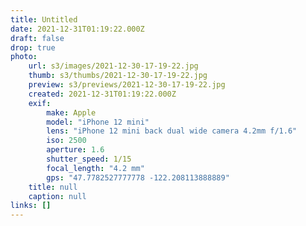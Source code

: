 ```yaml
---
title: Untitled
date: 2021-12-31T01:19:22.000Z
draft: false
drop: true
photo:
    url: s3/images/2021-12-30-17-19-22.jpg
    thumb: s3/thumbs/2021-12-30-17-19-22.jpg
    preview: s3/previews/2021-12-30-17-19-22.jpg
    created: 2021-12-31T01:19:22.000Z
    exif:
        make: Apple
        model: "iPhone 12 mini"
        lens: "iPhone 12 mini back dual wide camera 4.2mm f/1.6"
        iso: 2500
        aperture: 1.6
        shutter_speed: 1/15
        focal_length: "4.2 mm"
        gps: "47.7782527777778 -122.208113888889"
    title: null
    caption: null
links: []
---
```

